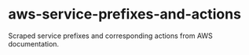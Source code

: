 # aws-service-prefixes-and-actions
Scraped service prefixes and corresponding actions from AWS documentation.
